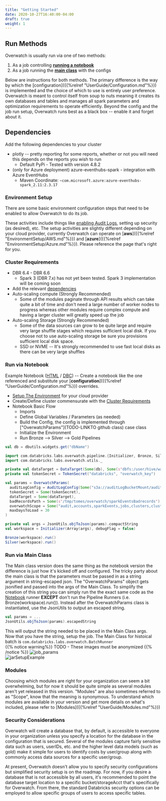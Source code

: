 ```yaml
---
title: "Getting Started"
date: 2020-10-27T16:40:00-04:00
draft: true
weight: 1
---
```


## Run Methods
Overwatch is usually run via one of two methods:
1. As a job controlling [**running a notebook**](#run-via-notebook)
2. As a job running the [**main class**](#run-via-main-class) with the configs

Below are instructions for both methods. The primary difference is the way by which the 
[configuration]({{%relref "UserGuide/Configuration.md"%}}) is implemented and the choice of which to use is
entirely user preference. Overwatch is meant to control itself from soup to nuts meaning it creates its own databases
and tables and manages all spark parameters and optimization requirements to operate efficiently. Beyond the config
and the job run setup, Overwatch runs best as a black box -- enable it and forget about it.

## Dependencies
Add the following dependencies to your cluster
* plotly -- pretty reporting for some reports, whether or not you will need this depends on the reports you wish 
to run
    * Default PyPi - Tested with version 4.8.2
* (only for Azure deployment) azure-eventhubs-spark - integration with Azure EventHubs
    * Maven Coordinate: `~com.microsoft.azure:azure-eventhubs-spark_2.11:2.3.17`
    
### Environment Setup
There are some basic environment configuration steps that need to be enabled to allow Overwatch to do its job. 

These activities include things like [enabling Audit Logs](https://docs.databricks.com/administration-guide/account-settings/audit-logs.html), setting up security (as desired), etc. The setup activities
are slightly different depending on your cloud provider, currently Overwatch can operate on 
[**aws**]({{%relref "EnvironmentSetup/AWS.md"%}}) and [**azure**]({{%relref "EnvironmentSetup/Azure.md"%}}). Please 
reference the page that's right for you.

### Cluster Requirements
* DBR 6.4 - DBR 6.6
    * Spark 3 (DBR 7.x) has not yet been tested. Spark 3 implementation will be coming soon
* Add the relevant [dependencies](#dependencies)
* Auto-scaling compute (Strongly Recommended)
    * Some of the modules paginate through API results which can take quite a bit of time and don't need a large 
    number of worker nodes to progress whereas other modules require complex compute and having a larger cluster
    will greatly speed up the job
* Auto-scaling Storage (Strongly Recommended)
    * Some of the data sources can grow to be quite large and require very large shuffle stages which requires
    sufficient local disk. If you choose not to use auto-scaling storage be sure you provisions sufficient local
    disk space.
    * SSD or NVME -- It's strongly recommended to use fast local disks as there can be very large shuffles

### Run via Notebook
Example Notebook ([HTML](assets/GettingStarted/Runner_Job.html) / [DBC](/assets/GettingStarted/Runner_Job.dbc)) -- 
Create a notebook like the one referenced and substitute your 
[**configuration**]({{%relref "UserGuide/Configuration.md"%}}) overrides.

* [Setup The Environment](#environment-setup) for your cloud provider
* Create/Define cluster commensurate with the [Cluster Requirements](#cluster-requirements)
* Notebook Basic Flow
    * Imports
    * Define Global Variables / Parameters (as needed)
    * Build the Config, the config is implemented through ["OverwatchParams"](TODO-LINKTO github class) case class
    * Initialize the Environment
    * Run Bronze --> Silver --> Gold Pipelines
```scala
val db = dbutils.widgets.get("dbName")

import com.databricks.labs.overwatch.pipeline.{Initializer, Bronze, Silver}
import com.databricks.labs.overwatch.utils._

private val dataTarget = DataTarget(Some(db), Some(s"dbfs:/user/hive/warehouse/${db}.db"))
private val tokenSecret = TokenSecret("databricks", "overwatch_key")

val params = OverwatchParams(
  auditLogConfig = AuditLogConfig(Some("s3a://auditLogBucketMount/audit-logs")),
  tokenSecret = Some(tokenSecret),
  dataTarget = Some(dataTarget), 
  badRecordsPath = Some(s"/tmp/tomes/overwatch/sparkEventsBadrecords"),
  overwatchScope = Some("audit,accounts,sparkEvents,jobs,clusters,clusterEvents,notebooks".split(",")),
  maxDaysToLoad = 30
)

private val args = JsonUtils.objToJson(params).compactString
val workspace = Initializer(Array(args), debugFlag = false)

Bronze(workspace).run()
Silver(workspace).run()
```


### Run via Main Class
The Main class version does the same thing as the notebook version the difference is just how it's kicked off and 
configured. The tricky party about the main class is that the parameters must be passed in as a string argument in
string-escaped json. The "OverwatchParams" object gets jsonified and passed into the args of the Main Class. To 
simplify the creation of this string you can simply run the the exact same code as the 
[Notebook](#run-via-notebook) runner **EXCEPT** don't run the Pipeline Runners (i.e. Bronze(workspace).run()).
Instead after the OverwatchParams class is instantiated, use the JsonUtils to output an escaped string.
```scala
val params = ...
JsonUtils.objToJson(params).escapedString
``` 
This will output the string needed to be placed in the Main Class args. <br>
Now that you have the string, setup the job. The Main Class for histoical batch is 
`com.databricks.labs.overwatch.BatchRunner`<br>
{{% notice warning%}}
TODO - These images must be anonymized
{{% /notice %}}
![job_params](/images/GettingStarted/job_params.png) <br>
![jarSetupExample](/images/GettingStarted/jarSetupExample.png)

### Modules
Choosing which modules are right for your organization can seem a bit overwhelming, but for now it should be 
quite simple as several modules aren't yet released in this version. "Modules" are also sometimes 
referred to as "Scope", know that the meaning is synonymous. To understand which modules are available in your
version and get more details on what's included, please refer to [Modules]({{%relref "UserGuide/Modules.md"%}}) 

### Security Considerations
Overwatch will create a database that, by default, is accessible to everyone in your organization unless you
specify a location for the database in the configuration that is secured. Several of the modules capture fairly
sensitive data such as users, userIDs, etc. and the higher level data models (such as gold) make it simple for 
users to identify costs by user/group along with commonly access data sources for a specific user/group. 

At present, Overwatch doesn't allow you 
to specify security configurations but simplified security setup is on the roadmap. For now, if you desire 
a database that is not accessible by all users, it's recommended to point the database target location to a 
specific bucket/storageAcct that's specifically for Overwatch. From there, the standard Databricks security
options can be employed to allow specific groups of users to access specific tables.

